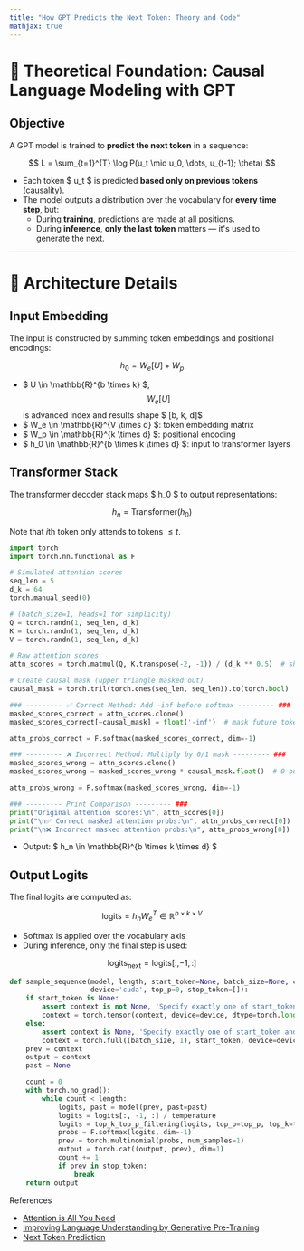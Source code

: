 ```yaml
---
title: "How GPT Predicts the Next Token: Theory and Code"
mathjax: true
---
```


# 🧠 Theoretical Foundation: Causal Language Modeling with GPT

## Objective

A GPT model is trained to **predict the next token** in a sequence:

$$
L = \sum_{t=1}^{T} \log P(u_t \mid u_0, \dots, u_{t-1}; \theta)
$$

- Each token $ u_t $ is predicted **based only on previous tokens** (causality).
- The model outputs a distribution over the vocabulary for **every time step**, but:
  - During **training**, predictions are made at all positions.
  - During **inference**, **only the last token** matters — it's used to generate the next.

---

# 🧱 Architecture Details

## Input Embedding

The input is constructed by summing token embeddings and positional encodings:

$$
h_0 = W_e[U] + W_p
$$

- $ U \in \mathbb{R}^{b \times k} $, $$ W_e[U]$$ is advanced index and results shape $ [b, k, d]$ 
- $ W_e \in \mathbb{R}^{V \times d} $: token embedding matrix
- $ W_p \in \mathbb{R}^{k \times d} $: positional encoding
- $ h_0 \in \mathbb{R}^{b \times k \times d} $: input to transformer layers

## Transformer Stack

The transformer decoder stack maps $ h_0 $ to output representations:

$$
h_n = \text{Transformer}(h_0)
$$

Note that $i$th token only attends to tokens $\le t$. 

```python
import torch
import torch.nn.functional as F

# Simulated attention scores
seq_len = 5
d_k = 64
torch.manual_seed(0)

# (batch_size=1, heads=1 for simplicity)
Q = torch.randn(1, seq_len, d_k)
K = torch.randn(1, seq_len, d_k)
V = torch.randn(1, seq_len, d_k)

# Raw attention scores
attn_scores = torch.matmul(Q, K.transpose(-2, -1)) / (d_k ** 0.5)  # shape: (1, seq_len, seq_len)

# Create causal mask (upper triangle masked out)
causal_mask = torch.tril(torch.ones(seq_len, seq_len)).to(torch.bool)  # (seq_len, seq_len)

### --------- ✅ Correct Method: Add -inf before softmax --------- ###
masked_scores_correct = attn_scores.clone()
masked_scores_correct[~causal_mask] = float('-inf')  # mask future tokens

attn_probs_correct = F.softmax(masked_scores_correct, dim=-1)

### --------- ❌ Incorrect Method: Multiply by 0/1 mask --------- ###
masked_scores_wrong = attn_scores.clone()
masked_scores_wrong = masked_scores_wrong * causal_mask.float()  # 0 out future tokens

attn_probs_wrong = F.softmax(masked_scores_wrong, dim=-1)

### --------- Print Comparison --------- ###
print("Original attention scores:\n", attn_scores[0])
print("\n✅ Correct masked attention probs:\n", attn_probs_correct[0])
print("\n❌ Incorrect masked attention probs:\n", attn_probs_wrong[0])

```

- Output: $ h_n \in \mathbb{R}^{b \times k \times d} $

## Output Logits

The final logits are computed as:

$$
\text{logits} = h_n W_e^T \in \mathbb{R}^{b \times k \times V}
$$

- Softmax is applied over the vocabulary axis
- During inference, only the final step is used:

$$
\text{logits}_{\text{next}} = \text{logits}[:, -1, :]
$$


```python
def sample_sequence(model, length, start_token=None, batch_size=None, context=None, temperature=1, top_k=0,
                    device='cuda', top_p=0, stop_token=[]):
    if start_token is None:
        assert context is not None, 'Specify exactly one of start_token and context!'
        context = torch.tensor(context, device=device, dtype=torch.long).unsqueeze(0).repeat(batch_size, 1)
    else:
        assert context is None, 'Specify exactly one of start_token and context!'
        context = torch.full((batch_size, 1), start_token, device=device, dtype=torch.long)
    prev = context
    output = context
    past = None

    count = 0
    with torch.no_grad():
        while count < length:
            logits, past = model(prev, past=past)
            logits = logits[:, -1, :] / temperature
            logits = top_k_top_p_filtering(logits, top_p=top_p, top_k=top_k)
            probs = F.softmax(logits, dim=-1)
            prev = torch.multinomial(probs, num_samples=1)
            output = torch.cat((output, prev), dim=1)
            count += 1
            if prev in stop_token:
                break
    return output
```

References
- [Attention is All You Need](https://arxiv.org/abs/1706.03762)
- [Improving Language Understanding by Generative Pre-Training](https://cdn.openai.com/research/gpt/language_understanding_paper.pdf)
- [Next Token Prediction](https://github.com/JasonBenn/duet/blob/master/generate.py#L55)
